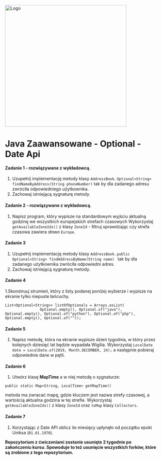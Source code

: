 <img alt="Logo" src="http://coderslab.pl/svg/logo-coderslab.svg" width="400">

#  Java Zaawansowane - Optional - Date Api

#### Zadanie 1 - rozwiązywane z wykładowcą.

1. Uzupełnij implementację metody klasy `AddressBook`.
```Optional<String> findNameByAddress(String phoneNumber)```
tak by dla zadanego adresu zwróciła odpowiedniego użytkownika.
2. Zachowaj istniejącą sygnaturę metody.

#### Zadanie 2 - rozwiązywane z wykładowcą.

1. Napisz program, który wypisze na standardowym wyjściu aktualną godzinę we wszystkich europejskich strefach czasowych
 Wykorzystaj `getAvailableZoneIds()` z klasy `ZoneId` - filtruj sprawdzając czy strefa czasowa zawiera słowo `Europe`.

#### Zadanie 3

1. Uzupełnij implementację metody klasy `AddressBook`.
```public Optional<String> findAddressByName(String name) ```
tak by dla zadanego użytkownika zwróciła odpowiedni adres.
2. Zachowaj istniejącą sygnaturę metody.

#### Zadanie 4

1.Skonstruuj strumień, który z listy podanej poniżej wybierze i wypisze na ekranie tylko niepuste łańcuchy.
````
List<Optional<String>> listOfOptionals = Arrays.asList(
                Optional.empty(), Optional.of("java"), Optional.empty(), Optional.of("python"), Optional.of("php"), Optional.empty(), Optional.of(""));
````

#### Zadanie 5

1. Napisz metodę, która na ekranie wypisze dzień tygodnia, w który przez kolejnych dziesięć lat będzie wypadała Wigilia.
Wykorzystaj `LocalDate date = LocalDate.of(2019, Month.DECEMBER, 24);` a następnie pobieraj odpowiednie dane w pętli.

#### Zadanie 6

1. Utwórz klasę **MapTime** a w niej metodę o sygnaturze:
````
public static Map<String, LocalTime> getMapTime()
````
metoda ma zwracać mapę, gdzie kluczem jest nazwa strefy czasowej, a wartością aktualna godzina w tej strefie.
 Wykorzystaj `getAvailableZoneIds()` z klasy `ZoneId`  oraz `toMap` klasy `Collectors`.

#### Zadanie 7

1.  Korzystając z Date API oblicz ile miesięcy upłynęło od początku epoki Uniksa (`01.01.1970`).


**Repozytorium z ćwiczeniami zostanie usunięte 2 tygodnie po zakończeniu kursu.
 Spowoduje to też usunięcie wszystkich forków, które są zrobione z tego repozytorium.**
